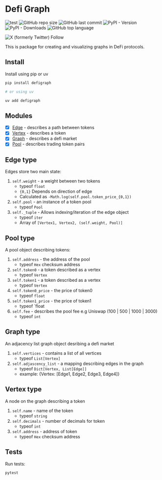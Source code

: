 # Defi Graph

![test](https://github.com/mmsaki/defigraph/actions/workflows/test.yml/badge.svg)
![GitHub repo size](https://img.shields.io/github/repo-size/mmsaki/defigraph)
![GitHub last commit](https://img.shields.io/github/last-commit/mmsaki/defigraph)
![PyPI - Version](https://img.shields.io/pypi/v/defigraph)
![PyPI - Downloads](https://img.shields.io/pypi/dm/defigraph)
![GitHub top language](https://img.shields.io/github/languages/top/mmsaki/defigraph)

![X (formerly Twitter) Follow](https://img.shields.io/twitter/follow/msakiart)

This is package for creating and visualizing graphs in DeFi protocols.

## Install

Install using pip or uv

```sh
pip install defigraph

# or using uv

uv add defigraph
```

## Modules

- [x] [Edge](#edge-type) - describes a path between tokens
- [x] [Vertex](#vertex-type) - describes a token
- [x] [Graph](#graph-type) - describes a defi market
- [x] [Pool](#pool-type) - describes trading token pairs

## Edge type

Edges store two main state:

1. `self.weight` - a weight between two tokens
   - typeof `float`
   - `{0,1}` Depends on direction of edge
   - Calculated as `-Math.log(self.pool.token_price_{0,1})`
1. `self.pool` - an instance of a token pool
   - typeof `Pool`
1. `self._tuple` - Allows indexing/iteration of the edge object
   - typeof `iter`
   - Array of `[Vertex1, Vertex2, (self.weight, Pool)]`

## Pool type

A pool object describing tokens:

1. `self.address` - the address of the pool
   - typeof `Hex` checksum address
1. `self.token0` - a token described as a vertex
   - typeof `Vertex`
1. `self.token1` - a token described as a vertex
   - typeof `Vertex`
1. `self.token0_price` - the price of token0
   - typeof `float`
1. `self.token1_price` - the price of token1
   - typeof `float
1. `self.fee` - describes the pool fee e.g Uniswap (100 | 500 | 1000 | 3000)
   - typeof `int`

## Graph type

An adjacency list graph object desribing a defi market

1. `self.vertices` - contains a list of all vertices
   - typeof `List[Vertex]`
1. `self.adjascency_list` - a mapping describing edges in the graph
   - typeof `Dict[Vertex, List[Edge]]`
   - example: {Vertex: [Edge1, Edge2, Edge3, Edge4]}

## Vertex type

A node on the graph describing a token

1. `self.name` - name of the token
   - typeof `string`
1. `self.decimals` - number of decimals for token
   - typeof `int`
1. `self.address` - address of token
   - typeof `Hex` checksum address

## Tests

Run tests:

```sh
pytest
```
